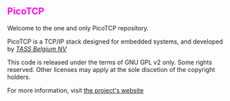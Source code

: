 <font color=ff00f0>PicoTCP</font>
---------------

Welcome to the one and only PicoTCP repository. 

PicoTCP is a TCP/IP stack designed for embedded systems, and developed by *[TASS Belgium NV](http://www.tass.be)*

This code is released under the terms of GNU GPL v2 only. Some rights reserved.
Other licenses may apply at the sole discetion of the copyright holders.

For more information, visit [the project's website](http://www.tass.be/en-gb/expertise/internet-of-things/picotcp/)



